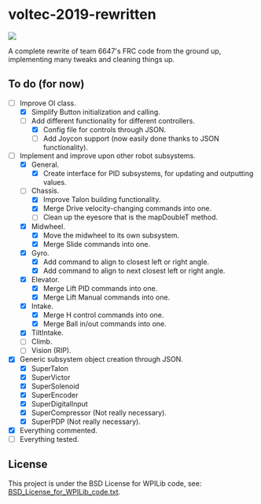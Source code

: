 # voltec-2019-rewritten

<p align="left"><a href="https://github.com/pacoito123/voltec-2019-rewritten" target="_blank"><img src="https://repository-images.githubusercontent.com/184450787/736f4f80-80c8-11e9-975d-573e3fdaae6a"></a></p>

A complete rewrite of team 6647's FRC code from the ground up, implementing many tweaks and cleaning things up.

## To do (for now)

- [ ] Improve OI class.
	- [X] Simplify Button initialization and calling.
	- [ ] Add different functionality for different controllers.
		- [X] Config file for controls through JSON.
		- [ ] Add Joycon support (now easily done thanks to JSON functionality).
- [ ] Implement and improve upon other robot subsystems.
	- [X] General.
		- [X] Create interface for PID subsystems, for updating and outputting values.
	- [ ] Chassis.
		- [X] Improve Talon building functionality.
		- [X] Merge Drive velocity-changing commands into one.
		- [ ] Clean up the eyesore that is the mapDoubleT method.
	- [X] Midwheel.
		- [X] Move the midwheel to its own subsystem.
		- [X] Merge Slide commands into one.
	- [X] Gyro.
		- [X] Add command to align to closest left or right angle.
		- [X] Add command to align to next closest left or right angle.
	- [X] Elevator.
		- [X] Merge Lift PID commands into one.
		- [X] Merge Lift Manual commands into one.
	- [X] Intake.
		- [X] Merge H control commands into one.
		- [X] Merge Ball in/out commands into one.
	- [X] TiltIntake.
	- [ ] Climb.
	- [ ] Vision (RIP).
- [X] Generic subsystem object creation through JSON.
	- [X] SuperTalon
	- [X] SuperVictor
	- [X] SuperSolenoid
	- [X] SuperEncoder
	- [X] SuperDigitalInput
	- [X] SuperCompressor (Not really necessary).
	- [X] SuperPDP (Not really necessary).
- [X] Everything commented.
- [ ] Everything tested.

## License

This project is under the BSD License for WPILib code, see: [BSD_License_for_WPILib_code.txt](BSD_License_for_WPILib_code.txt).
